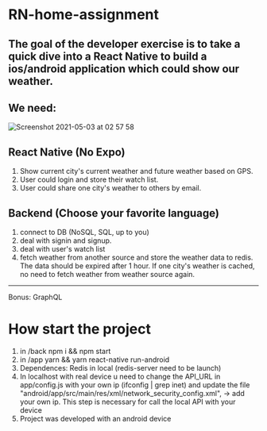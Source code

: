 # RN-home-assignment

The goal of the developer exercise is to take a quick dive into a React Native to build a ios/android application which could show our weather.
---

## We need:
![Screenshot 2021-05-03 at 02 57 58](https://user-images.githubusercontent.com/10377338/116833779-5fd59900-abbb-11eb-8e7c-5bb9f21c41c4.png)

## React Native (No Expo)
1. Show current city's current weather and future weather based on GPS.
2. User could login and store their watch list.
3. User could share one city's weather to others by email.


## Backend (Choose your favorite language)
1. connect to DB (NoSQL, SQL, up to you)
2. deal with signin and signup.
3. deal with user's watch list
4. fetch weather from another source and store the weather data to redis. The data should be expired after 1 hour. If one city's weather is cached, no need to fetch weather from weather source again.

---
Bonus: GraphQL


# How start the project
1. in /back npm i && npm start
2. in /app yarn && yarn react-native run-android
3. Dependences: Redis in local (redis-server need to be launch)
4. In localhost with real device u need to change the API_URL in app/config.js with your own ip (ifconfig | grep inet) and update the file "android/app/src/main/res/xml/network_security_config.xml", -> add your own ip. This step is necessary for call the local API with your device
5. Project was developed with an android device
